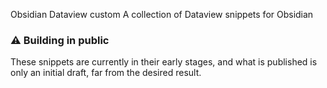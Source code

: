 Obsidian Dataview custom
A collection of Dataview snippets for Obsidian

### ⚠️ Building in public

These snippets are currently in their early stages, and what is published is only an initial draft, far from the desired result. 

